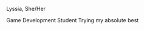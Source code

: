 Lyssia, She/Her

Game Development Student
Trying my absolute best 
<!---
Lyss-S-Dev/Lyss-S-Dev is a ✨ special ✨ repository because its `README.md` (this file) appears on your GitHub profile.
You can click the Preview link to take a look at your changes.
--->

